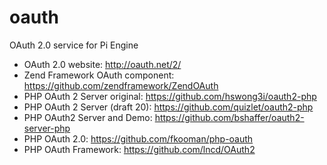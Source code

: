 oauth
=====

OAuth 2.0 service for Pi Engine

* OAuth 2.0 website: http://oauth.net/2/
* Zend Framework OAuth component: https://github.com/zendframework/ZendOAuth
* PHP OAuth 2 Server original: https://github.com/hswong3i/oauth2-php
* PHP OAuth 2 Server (draft 20): https://github.com/quizlet/oauth2-php
* PHP OAuth2 Server and Demo: https://github.com/bshaffer/oauth2-server-php
* PHP OAuth 2.0: https://github.com/fkooman/php-oauth
* PHP OAuth Framework: https://github.com/lncd/OAuth2

